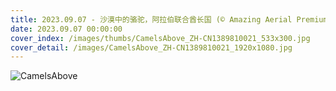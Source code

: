 ```yaml
---
title: 2023.09.07 - 沙漠中的骆驼，阿拉伯联合酋长国 (© Amazing Aerial Premium/Shutterstock)
date: 2023.09.07 00:00:00
cover_index: /images/thumbs/CamelsAbove_ZH-CN1389810021_533x300.jpg
cover_detail: /images/CamelsAbove_ZH-CN1389810021_1920x1080.jpg
---
```


![CamelsAbove](/images/CamelsAbove_ZH-CN1389810021_1920x1080.jpg)
